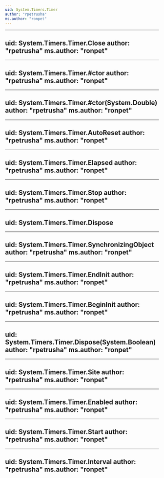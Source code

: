 ```yaml
---
uid: System.Timers.Timer
author: "rpetrusha"
ms.author: "ronpet"
---
```


---
uid: System.Timers.Timer.Close
author: "rpetrusha"
ms.author: "ronpet"
---

---
uid: System.Timers.Timer.#ctor
author: "rpetrusha"
ms.author: "ronpet"
---

---
uid: System.Timers.Timer.#ctor(System.Double)
author: "rpetrusha"
ms.author: "ronpet"
---

---
uid: System.Timers.Timer.AutoReset
author: "rpetrusha"
ms.author: "ronpet"
---

---
uid: System.Timers.Timer.Elapsed
author: "rpetrusha"
ms.author: "ronpet"
---

---
uid: System.Timers.Timer.Stop
author: "rpetrusha"
ms.author: "ronpet"
---

---
uid: System.Timers.Timer.Dispose
---

---
uid: System.Timers.Timer.SynchronizingObject
author: "rpetrusha"
ms.author: "ronpet"
---

---
uid: System.Timers.Timer.EndInit
author: "rpetrusha"
ms.author: "ronpet"
---

---
uid: System.Timers.Timer.BeginInit
author: "rpetrusha"
ms.author: "ronpet"
---

---
uid: System.Timers.Timer.Dispose(System.Boolean)
author: "rpetrusha"
ms.author: "ronpet"
---

---
uid: System.Timers.Timer.Site
author: "rpetrusha"
ms.author: "ronpet"
---

---
uid: System.Timers.Timer.Enabled
author: "rpetrusha"
ms.author: "ronpet"
---

---
uid: System.Timers.Timer.Start
author: "rpetrusha"
ms.author: "ronpet"
---

---
uid: System.Timers.Timer.Interval
author: "rpetrusha"
ms.author: "ronpet"
---
